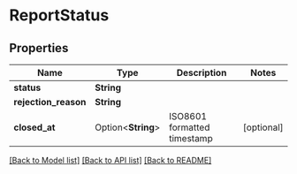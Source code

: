 # ReportStatus

## Properties

Name | Type | Description | Notes
------------ | ------------- | ------------- | -------------
**status** | **String** |  | 
**rejection_reason** | **String** |  | 
**closed_at** | Option<**String**> | ISO8601 formatted timestamp | [optional]

[[Back to Model list]](../README.md#documentation-for-models) [[Back to API list]](../README.md#documentation-for-api-endpoints) [[Back to README]](../README.md)


